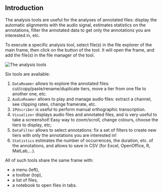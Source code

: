 ## Introduction

The analysis tools are useful for the analyses of annotated files: display 
the automatic alignments with the audio signal, estimates statistics on the 
annotations, filter the annotated data to get only the annotations you are
interested in, etc.
 
To execute a specific analysis tool, select file(s) in the file explorer of 
the main frame, then click on the button of the tool. It will open the frame, 
and add the file(s) in the file manager of the tool. 

![The analysis tools](./etc/screenshots/CCP.png)

Six tools are available:

1. `DataRoamer` allows to explore the annotated files: cut/copy/paste/rename/duplicate tiers, move a tier from one file to another one, etc. 
2. `AudioRoamer` allows to play and manage audio files: extract a channel, see clipping rates, change framerate, etc.
3. `IPUscriber` is useful to perform manual orthographic transcription.
4. `Visualizer` displays audio files and annotated files, and is very useful to take a screenshot! Easy way to zoom/scroll, change colours, choose the tiers to display, etc;
5. `DataFilter` allows to select annotations: fix a set of filters to create new tiers with only the annotations you are interested in!
6. `Statistics` estimates the number of occurrences, the duration, etc. of the annotations, and allows to save in CSV (for Excel, OpenOffice, R, MatLab,...).

All of such tools share the same frame with:

- a menu (left), 
- a toolbar (top),
- a list of files,
- a notebook to open files in tabs.
